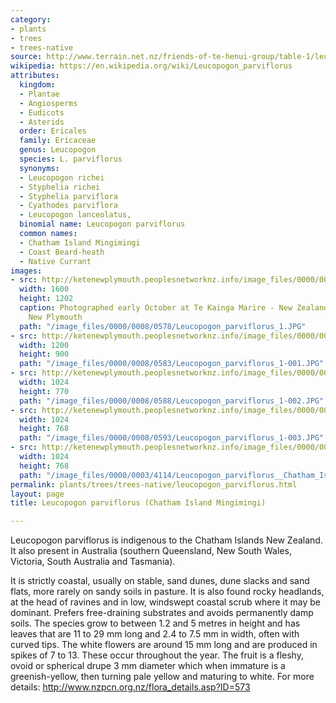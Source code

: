 ```yaml
---
category:
- plants
- trees
- trees-native
source: http://www.terrain.net.nz/friends-of-te-henui-group/table-1/leucopogon-parviflorus-chatham-island-mingimingi.html
wikipedia: https://en.wikipedia.org/wiki/Leucopogon_parviflorus
attributes:
  kingdom:
  - Plantae
  - Angiosperms
  - Eudicots
  - Asterids
  order: Ericales
  family: Ericaceae
  genus: Leucopogon
  species: L. parviflorus
  synonyms:
  - Leucopogon richei
  - Styphelia richei
  - Styphelia parviflora
  - Cyathodes parviflora
  - Leucopogon lanceolatus,
  binomial name: Leucopogon parviflorus
  common names:
  - Chatham Island Mingimingi
  - Coast Beard-heath
  - Native Currant
images:
- src: http://ketenewplymouth.peoplesnetworknz.info/image_files/0000/0008/0578/Leucopogon_parviflorus_1.JPG
  width: 1600
  height: 1202
  caption: Photographed early October at Te Kainga Marire - New Zealand's Native Garden,
    New Plymouth
  path: "/image_files/0000/0008/0578/Leucopogon_parviflorus_1.JPG"
- src: http://ketenewplymouth.peoplesnetworknz.info/image_files/0000/0008/0583/Leucopogon_parviflorus_1-001.JPG
  width: 1200
  height: 900
  path: "/image_files/0000/0008/0583/Leucopogon_parviflorus_1-001.JPG"
- src: http://ketenewplymouth.peoplesnetworknz.info/image_files/0000/0008/0588/Leucopogon_parviflorus_1-002.JPG
  width: 1024
  height: 770
  path: "/image_files/0000/0008/0588/Leucopogon_parviflorus_1-002.JPG"
- src: http://ketenewplymouth.peoplesnetworknz.info/image_files/0000/0008/0593/Leucopogon_parviflorus_1-003.JPG
  width: 1024
  height: 768
  path: "/image_files/0000/0008/0593/Leucopogon_parviflorus_1-003.JPG"
- src: http://ketenewplymouth.peoplesnetworknz.info/image_files/0000/0003/4114/Leucopogon_parviflorus__Chatham_Island_Mingimingi-003.JPG
  width: 1024
  height: 768
  path: "/image_files/0000/0003/4114/Leucopogon_parviflorus__Chatham_Island_Mingimingi-003.JPG"
permalink: plants/trees/trees-native/leucopogon_parviflorus.html
layout: page
title: Leucopogon parviflorus (Chatham Island Mingimingi)

---
```

Leucopogon parviflorus is indigenous to the Chatham Islands New Zealand. It also present in Australia (southern Queensland, New South Wales, Victoria, South Australia and Tasmania).

It is strictly coastal, usually on stable, sand dunes, dune slacks and sand flats, more rarely on sandy soils in pasture. It is also found rocky headlands, at the head of ravines and in low, windswept coastal scrub where it may be dominant. Prefers free-draining substrates and avoids permanently damp soils.
The species grow to between 1.2 and 5 metres in height and has leaves that are 11 to 29 mm long and 2.4 to 7.5 mm in width, often with curved tips. The white flowers are around 15 mm long and are produced in spikes of 7 to 13. These occur throughout the year. The fruit is a fleshy, ovoid or spherical drupe 3 mm diameter which when immature is a greenish-yellow, then turning pale yellow and maturing to white.
For more details: <a href="http://www.nzpcn.org.nz/flora_details.asp?%20ID=573" target="_blank">http://www.nzpcn.org.nz/flora_details.asp?ID=573</a>
